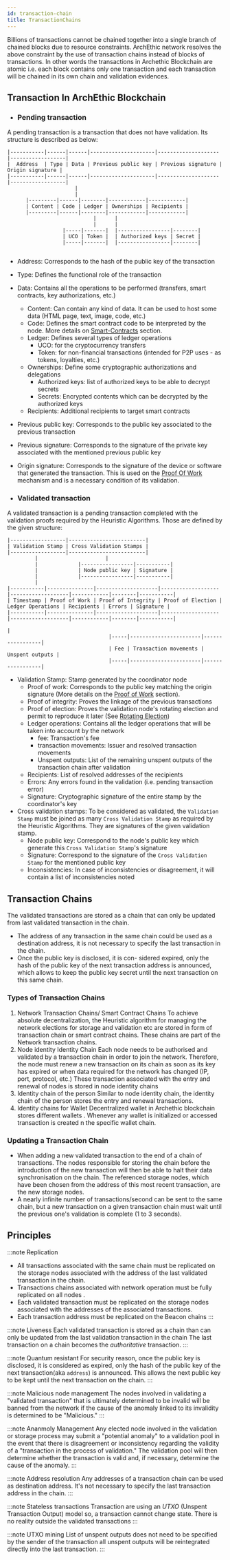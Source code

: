 ```yaml
---
id: transaction-chain
title: TransactionChains
---
```


Billions of transactions cannot be chained together into a single branch of chained blocks due to resource constraints.
ArchEthic network resolves the above constraint by the use of transaction chains instead of blocks of  transactions. In other words the transactions in Archethic Blockchain are atomic i.e. each block contains only one transaction and each transaction will be chained in its own chain and validation evidences.

## Transaction In ArchEthic Blockchain

- ### Pending transaction

A pending transaction is a transaction that does not have validation.
Its structure is described as below:

```
|-----------|------|------|---------------------|--------------------|------------------|
|  Address  | Type | Data | Previous public key | Previous signature | Origin signature |
|-----------|------|------|---------------------|--------------------|------------------|
                      |      
                      |
      |---------|------|--------|------------|------------|
      | Content | Code | Ledger | Ownerships | Recipients |
      |---------|------|--------|------------|------------|
                            |      |
                            |      |
                  |-----|-------|  |-----------------|--------|  
                  | UCO | Token |  | Authorized keys | Secret |
                  |-----|-------|  |-----------------|--------|                     
  

```


- Address: Corresponds to the hash of the public key of the transaction
- Type: Defines the functional role of the transaction
- Data: Contains all the operations to be performed (transfers, smart contracts, key authorizations, etc.)
   - Content: Can contain any kind of data. It can be used to host some data (HTML page, text, image, code, etc.) 
   - Code: Defines the smart contract code to be interpreted by the node. More details on [Smart-Contracts](/build/smart-contracts) section.
   - Ledger: Defines several types of ledger operations
      - UCO: for the cryptocurrency transfers
      - Token: for non-financial transactions (intended for P2P uses - as tokens, loyalties, etc.)
   - Ownerships: Define some cryptographic authorizations and delegations
      - Authorized keys: list of authorized keys to be able to decrypt secrets
      - Secrets: Encrypted contents which can be decrypted by the authorized keys
   - Recipients: Additional recipients to target smart contracts
- Previous public key: Corresponds to the public key associated to the previous transaction
- Previous signature: Corresponds to the signature of the private key associated with the mentioned previous public key
- Origin signature: Corresponds to the signature of the device or software that generated the transaction. This is used on the [Proof Of Work](/learn/arch-consensus/proof-of-work) mechanism and is a necessary condition of its validation.

- ### Validated transaction

A validated transaction is a pending transaction completed with the validation proofs required by the Heuristic Algorithms. 
Those are defined by the given structure:

```
|------------------|-------------------------|
| Validation Stamp | Cross Validation Stamps |
|------------------|-------------------------|
         |                      |
         |             |-----------------|-----------|
         |             | Node public key | Signature |     
         |             |-----------------|-----------|
         |
|-----------|---------------|--------------------|-------------------|-------------------|------------|--------|-----------|
| Timestamp | Proof of Work | Proof of Integrity | Proof of Election | Ledger Operations | Recipients | Errors | Signature |
|-----------|---------------|--------------------|-------------------|-------------------|------------|--------|-----------|
                                                                           |
                                 |-----|-----------------------|-----------------|
                                 | Fee | Transaction movements | Unspent outputs |
                                 |-----|-----------------------|-----------------|

```

- Validation Stamp: Stamp generated by the coordinator node
  - Proof of work: Corresponds to the public key matching the origin signature (More details on the [Proof of Work](/learn/arch-consensus/proof-of-work) section).
  - Proof of integrity: Proves the linkage of the previous transactions
  - Proof of election: Proves the validation node's rotating election and permit to reproduce it later (See [Rotating Election](/learn/arch-consensus#rotating-election))
  - Ledger operations: Contains all the ledger operations that will be taken into account by the network
    - fee: Transaction's fee
    - transaction movements: Issuer and resolved transaction movements
    - Unspent outputs: List of the remaining unspent outputs of the transaction chain after validation
  - Recipients: List of resolved addresses of the recipients
  - Errors: Any errors found in the validation (i.e. pending transaction error)
  - Signature: Cryptographic signature of the entire stamp by the coordinator's key
- Cross validation stamps: To be considered as validated, the `Validation Stamp` must be joined as many `Cross Validation Stamp` as required by the Heuristic Algorithms. 
  They are signatures of the given validation stamp.
  - Node public key: Correspond to the node's public key which generate this `Cross Validation Stamp`'s signature
  - Signature: Correspond to the signature of the `Cross Validation Stamp` for the mentioned public key
  - Inconsistencies: In case of inconsistencies or disagreement, it will contain a list of inconsistencies noted


## Transaction Chains
The validated transactions are stored as a chain that can only be updated from last validated transaction in the chain.
* The address of any transaction in the same chain could be used as a destination address, it is not necessary to specify the last transaction in the chain.
* Once the public key is disclosed, it is con-
sidered expired, only the hash of the public key of the next transaction address is announced, which allows to keep the public key secret until the next transaction on this
same chain.

### Types of Transaction Chains

1. Network Transaction Chains/ Smart Contract Chains
To achieve absolute decentralization, the Heuristic algorithm for managing the network elections for storage  and validation etc are stored in form of transaction chain or smart contract chains. These chains are part of the Network transaction chains.
2. Node identity Identity Chain
Each node needs to be authorised and validated by a transaction chain in order to join the network. Therefore, the node must renew a new transaction on its chain as soon as its key has expired or when data required for the network has changed (IP, port, protocol, etc.)
These transaction associated with the entry and renewal of nodes is stored in node identity chains
3. Identity chain of the person
Similar to node identity chain, the identity chain of the person stores the entry and renewal transactions.
4. Identity chains for Wallet
Decentralized wallet in Archethic blockchain stores different wallets . Whenever any wallet is initialized or accessed transaction is created n the specific wallet chain.




### Updating a Transaction Chain

* When adding a new validated transaction to the end of a chain of transactions. The nodes responsible for storing the chain before the introduction of the new transaction will then be able to halt their data synchronisation on the chain. The referenced storage nodes, which have been chosen from the address of this most recent transaction, are the new storage nodes.
* A nearly infinite number of transactions/second can be sent to the same chain, but a new transaction on a given transaction chain must wait until the previous one's validation is complete (1 to 3 seconds).


## Principles

:::note Replication
* All transactions associated with the same chain must be replicated on the storage nodes associated with the address of the last validated transaction in the chain.
* Transactions chains associated with network operation must be fully replicated on all nodes .
* Each validated transaction must be replicated on the storage nodes associated with the addresses of the associated transactions.
* Each transaction address must be replicated on the Beacon chains
:::


:::note Liveness
Each validated transaction is stored as a chain than can only be updated from the last validation transaction in the chain
The last transaction on a chain becomes the *authoritative* transaction. 
:::

:::note Quantum resistant
For security reason, once the public key is disclosed, it is considered as expired, only the hash of the public key of the next transaction(aka `address`) is announced.
This allows the next public key to be kept until the next transaction on the chain.
:::

:::note Malicious node management
The nodes involved in validating a "validated transaction" that is ultimately determined to be invalid will be banned from the network if the cause of the anomaly linked to its invalidity is determined to be "Malicious."
:::


:::note Ananmoly Management
Any elected node involved in the validation or storage process may submit a "potential anomaly" to a validation pool in the event that there is disagreement or inconsistency regarding the validity of a "transaction in the process of validation." The validation pool will then determine whether the transaction is valid and, if necessary, determine the cause of the anomaly.
:::

:::note Address resolution
Any addresses of a transaction chain can be used as destination address.
It's not necessary to specify the last transaction address in the chain.
:::

:::note Stateless transactions
Transaction are using an *UTXO* (Unspent Transaction Output) model so, a transaction cannot change state.
There is no reality outside the validated transactions
:::

:::note UTXO mining
List of unspent outputs does not need to be specified by the sender of the transaction
all unspent outputs will be reintegrated directly into the last transaction.
:::

